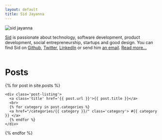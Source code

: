 ```yaml
---
layout: default
title: Sid Jayanna
---
```


<img src="http://www.gravatar.com/avatar/0687e6637524442617cc342a1ee4755c?s=200" alt="sid jayanna">

[Sid](/about) is passionate about technology, software development, product development, social entrepreneurship, startups and good design. You can find Sid on [Github](http://github.com/sjayanna), [Twitter](https://twitter.com/sidjayanna), [ LinkedIn](http://www.linkedin.com/in/sidjayanna) or send him [an email](mailto:sjayanna@gmail.com). [Read more...](/about)
<br /><br />

# Posts

<div class='posts'>
<hl>
  {% for post in site.posts %}

    <div class='post-listing'>
      <a class='title' href='{{ post.url }}'>{{ post.title }}</a>
      <br>
      {% for category in post.categories %}
      <a href="/categories/{{ category }}/" class='category'> #{{ category }} </a>
      {% endfor %}
    </div>

  {% endfor %}
</div>
